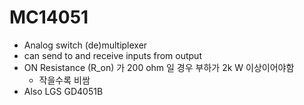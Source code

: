 # MC14051
- Analog switch (de)multiplexer
- can send to and receive inputs from output
- ON Resistance (R_on) 가 200 ohm 일 경우 부하가 2k W 이상이어야함
  - 작을수록 비쌈
- Also LGS GD4051B

